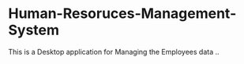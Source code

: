 # Human-Resoruces-Management-System
 This is a Desktop application for Managing the Employees data ..
